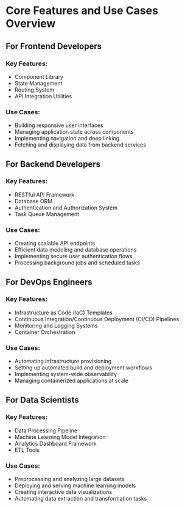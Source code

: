 

  # Core Features and Use Cases Overview

## For Frontend Developers

### Key Features:
- Component Library
- State Management
- Routing System
- API Integration Utilities

### Use Cases:
- Building responsive user interfaces
- Managing application state across components
- Implementing navigation and deep linking
- Fetching and displaying data from backend services

## For Backend Developers

### Key Features:
- RESTful API Framework
- Database ORM
- Authentication and Authorization System
- Task Queue Management

### Use Cases:
- Creating scalable API endpoints
- Efficient data modeling and database operations
- Implementing secure user authentication flows
- Processing background jobs and scheduled tasks

## For DevOps Engineers

### Key Features:
- Infrastructure as Code (IaC) Templates
- Continuous Integration/Continuous Deployment (CI/CD) Pipelines
- Monitoring and Logging Systems
- Container Orchestration

### Use Cases:
- Automating infrastructure provisioning
- Setting up automated build and deployment workflows
- Implementing system-wide observability
- Managing containerized applications at scale

## For Data Scientists

### Key Features:
- Data Processing Pipeline
- Machine Learning Model Integration
- Analytics Dashboard Framework
- ETL Tools

### Use Cases:
- Preprocessing and analyzing large datasets
- Deploying and serving machine learning models
- Creating interactive data visualizations
- Automating data extraction and transformation tasks

  